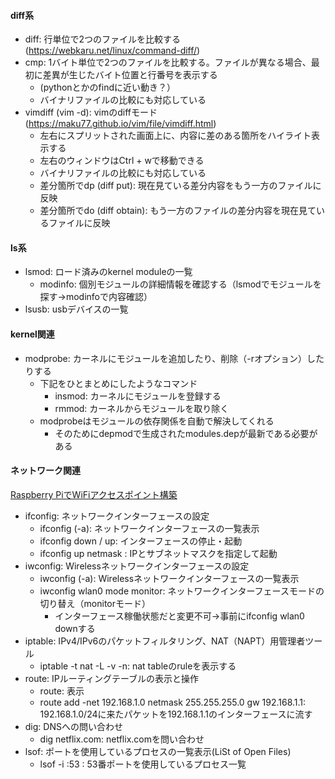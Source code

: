 #### diff系
- diff: 行単位で2つのファイルを比較する (https://webkaru.net/linux/command-diff/)
- cmp: 1バイト単位で2つのファイルを比較する。ファイルが異なる場合、最初に差異が生じたバイト位置と行番号を表示する
  - (pythonとかのfindに近い動き？）
  - バイナリファイルの比較にも対応している
- vimdiff (vim -d): vimのdiffモード(https://maku77.github.io/vim/file/vimdiff.html)
  - 左右にスプリットされた画面上に、内容に差のある箇所をハイライト表示する
  - 左右のウィンドウはCtrl + wで移動できる
  - バイナリファイルの比較にも対応している
  - 差分箇所でdp (diff put): 現在見ている差分内容をもう一方のファイルに反映
  - 差分箇所でdo (diff obtain): もう一方のファイルの差分内容を現在見ているファイルに反映


#### ls系
- lsmod: ロード済みのkernel moduleの一覧
  - modinfo: 個別モジュールの詳細情報を確認する（lsmodでモジュールを探す→modinfoで内容確認）
- lsusb: usbデバイスの一覧

#### kernel関連
- modprobe: カーネルにモジュールを追加したり、削除（-rオプション）したりする
  - 下記をひとまとめにしたようなコマンド
    - insmod: カーネルにモジュールを登録する
    - rmmod:  カーネルからモジュールを取り除く
  - modprobeはモジュールの依存関係を自動で解決してくれる
    - そのためにdepmodで生成されたmodules.depが最新である必要がある 

#### ネットワーク関連
[Raspberry PiでWiFiアクセスポイント構築](https://zenn.dev/yutafujii/books/fcb457e798a3d5/viewer/bce757)
- ifconfig: ネットワークインターフェースの設定
  - ifconfig (-a): ネットワークインターフェースの一覧表示
  - ifconfig <Interface> down / up: インターフェースの停止・起動
  - ifconfig <Interface> up <IPv4> netmask <Netmask>: IPとサブネットマスクを指定して起動
- iwconfig: Wirelessネットワークインターフェースの設定
  - iwconfig (-a): Wirelessネットワークインターフェースの一覧表示
  - iwconfig wlan0 mode monitor: ネットワークインターフェースモードの切り替え（monitorモード）
    - インターフェース稼働状態だと変更不可→事前にifconfig wlan0 downする
- iptable: IPv4/IPv6のパケットフィルタリング、NAT（NAPT）用管理者ツール
  - iptable -t nat -L -v -n: nat tableのruleを表示する
- route: IPルーティングテーブルの表示と操作
  - route: 表示
  - route add -net 192.168.1.0 netmask 255.255.255.0 gw 192.168.1.1: 192.168.1.0/24に来たパケットを192.168.1.1のインターフェースに流す
- dig: DNSへの問い合わせ
  - dig netflix.com: netflix.comを問い合わせ
- lsof: ポートを使用しているプロセスの一覧表示(LiSt of Open Files)
  - lsof -i :53 : 53番ポートを使用しているプロセス一覧
